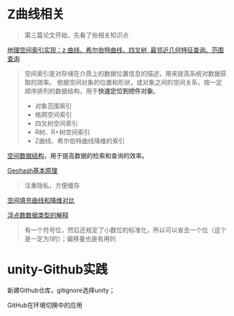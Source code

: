 
# Z曲线相关

> 第三篇论文开始，先看了些相关知识点


[地理空间索引实现：z 曲线、希尔伯特曲线、四叉树, 最邻近几何特征查询、范围查询](https://blog.51cto.com/u_15428122/4569829)

> 空间索引是对存储在介质上的数据位置信息的描述，用来提高系统对数据获取的效率。
> 依据空间对象的位置和形状，或对象之间的空间关系，按一定顺序排列的数据结构，用于**快速定位到控件对象**。
>  - 对象范围索引
> - 格网空间索引
> - 四叉树空间索引
> - R树、R+树空间索引
> - Z曲线、希尔伯特曲线降维的索引

[空间数据结构](https://www.cnblogs.com/KillerAery/p/10878367.html)，用于提高数据的检索和查询的效率。


[Geohash基本原理](https://www.cnblogs.com/tgzhu/p/6204173.html)

> 注重隐私，方便缓存

[空间填充曲线和降维对比](https://www.cnblogs.com/tgzhu/p/8286616.html)

[浮点数数据类型的解释](https://akaedu.github.io/book/ch14s04.html)

> 有一个符号位，然后还规定了小数位的标准化，所以可以省去一个位（这个是一定为1的）；偏移量也是有用的
> 

# unity-Github实践
新建Github仓库，gitignore选择unity；

GitHub在环境切换中的应用
<!--stackedit_data:
eyJoaXN0b3J5IjpbLTMyNDY3NzQ1OCwxNjE2ODIzODk3LDE4Mz
UwMzc0NjMsMTcyMjg1MzQ4OCwtMTYwNjgwNDk3MSwxNjYxMzky
Mzk5LDE1MDc4NTU1NSwtMTUwNTM3NDIyNywyMDc0NjEwMzQ5LC
0yMDA0NDk5NzIzLC02ODM4MzUxNDgsNzQ4NjcyNTQ4LDk5NTU5
MDEyLC0xNjQ5OTI0NTE4LDMxNTMzNDYyNiwtMjAzMDg5MDUwMi
wxMDg3MzkxMjUzLC0xNTA2MTI1MTkzLDY5NjM0MzUwNiwtNTQx
Mzc0NzU4XX0=
-->